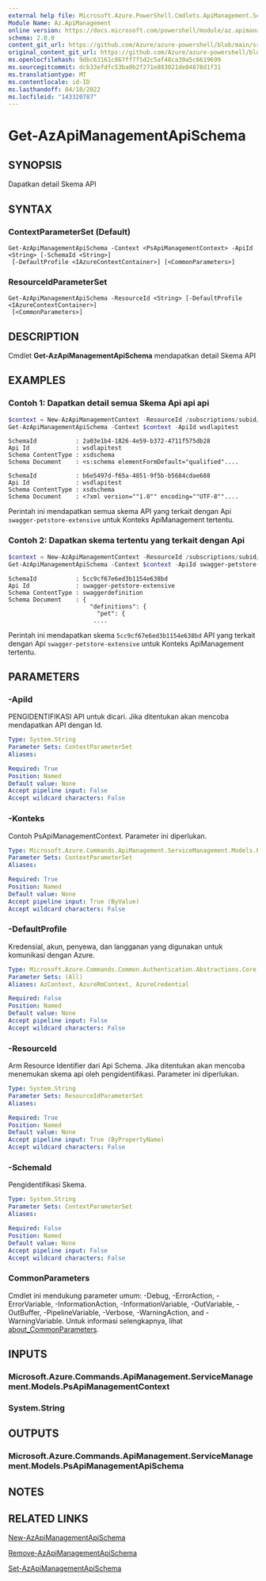 ```yaml
---
external help file: Microsoft.Azure.PowerShell.Cmdlets.ApiManagement.ServiceManagement.dll-Help.xml
Module Name: Az.ApiManagement
online version: https://docs.microsoft.com/powershell/module/az.apimanagement/get-azapimanagementapischema
schema: 2.0.0
content_git_url: https://github.com/Azure/azure-powershell/blob/main/src/ApiManagement/ApiManagement/help/Get-AzApiManagementApiSchema.md
original_content_git_url: https://github.com/Azure/azure-powershell/blob/main/src/ApiManagement/ApiManagement/help/Get-AzApiManagementApiSchema.md
ms.openlocfilehash: 9dbc63161c867ff7f5d2c5af48ca39a5c6619699
ms.sourcegitcommit: dcb33efdfc53ba0b2f271e883021de84878d1f31
ms.translationtype: MT
ms.contentlocale: id-ID
ms.lasthandoff: 04/18/2022
ms.locfileid: "143320787"
---
```

# Get-AzApiManagementApiSchema

## SYNOPSIS
Dapatkan detail Skema API

## SYNTAX

### ContextParameterSet (Default)
```
Get-AzApiManagementApiSchema -Context <PsApiManagementContext> -ApiId <String> [-SchemaId <String>]
 [-DefaultProfile <IAzureContextContainer>] [<CommonParameters>]
```

### ResourceIdParameterSet
```
Get-AzApiManagementApiSchema -ResourceId <String> [-DefaultProfile <IAzureContextContainer>]
 [<CommonParameters>]
```

## DESCRIPTION
Cmdlet **Get-AzApiManagementApiSchema** mendapatkan detail Skema API

## EXAMPLES

### Contoh 1: Dapatkan detail semua Skema Api api api
```powershell
$context = New-AzApiManagementContext -ResourceId /subscriptions/subid/resourceGroups/resourceGroupName/providers/Microsoft.ApiManagement/service/sdktestapim4163
Get-AzApiManagementApiSchema -Context $context -ApiId wsdlapitest
```

```output
SchemaId           : 2a03e1b4-1826-4e59-b372-4711f575db28
Api Id             : wsdlapitest
Schema ContentType : xsdschema
Schema Document    : <s:schema elementFormDefault="qualified"....

SchemaId           : b6e5497d-f65a-4851-9f5b-b5684cdae688
Api Id             : wsdlapitest
Schema ContentType : xsdschema
Schema Document    : <?xml version=""1.0"" encoding=""UTF-8""....
```

Perintah ini mendapatkan semua skema API yang terkait dengan Api `swagger-petstore-extensive` untuk Konteks ApiManagement tertentu.

### Contoh 2: Dapatkan skema tertentu yang terkait dengan Api
```powershell
$context = New-AzApiManagementContext -ResourceId /subscriptions/subid/resourceGroups/resourceGroupName/providers/Microsoft.ApiManagement/service/sdktestapim4163
Get-AzApiManagementApiSchema -Context $context -ApiId swagger-petstore-extensive -SchemaId 5cc9cf67e6ed3b1154e638bd
```

```output
SchemaId           : 5cc9cf67e6ed3b1154e638bd
Api Id             : swagger-petstore-extensive
Schema ContentType : swaggerdefinition
Schema Document    : {
                       "definitions": {
                         "pet": {
                        ....
```

Perintah ini mendapatkan skema `5cc9cf67e6ed3b1154e638bd` API yang terkait dengan Api `swagger-petstore-extensive` untuk Konteks ApiManagement tertentu.

## PARAMETERS

### -ApiId
PENGIDENTIFIKASI API untuk dicari.
Jika ditentukan akan mencoba mendapatkan API dengan Id.

```yaml
Type: System.String
Parameter Sets: ContextParameterSet
Aliases:

Required: True
Position: Named
Default value: None
Accept pipeline input: False
Accept wildcard characters: False
```

### -Konteks
Contoh PsApiManagementContext.
Parameter ini diperlukan.

```yaml
Type: Microsoft.Azure.Commands.ApiManagement.ServiceManagement.Models.PsApiManagementContext
Parameter Sets: ContextParameterSet
Aliases:

Required: True
Position: Named
Default value: None
Accept pipeline input: True (ByValue)
Accept wildcard characters: False
```

### -DefaultProfile
Kredensial, akun, penyewa, dan langganan yang digunakan untuk komunikasi dengan Azure.

```yaml
Type: Microsoft.Azure.Commands.Common.Authentication.Abstractions.Core.IAzureContextContainer
Parameter Sets: (All)
Aliases: AzContext, AzureRmContext, AzureCredential

Required: False
Position: Named
Default value: None
Accept pipeline input: False
Accept wildcard characters: False
```

### -ResourceId
Arm Resource Identifier dari Api Schema. Jika ditentukan akan mencoba menemukan skema api oleh pengidentifikasi. Parameter ini diperlukan.

```yaml
Type: System.String
Parameter Sets: ResourceIdParameterSet
Aliases:

Required: True
Position: Named
Default value: None
Accept pipeline input: True (ByPropertyName)
Accept wildcard characters: False
```

### -SchemaId
Pengidentifikasi Skema.

```yaml
Type: System.String
Parameter Sets: ContextParameterSet
Aliases:

Required: False
Position: Named
Default value: None
Accept pipeline input: False
Accept wildcard characters: False
```

### CommonParameters
Cmdlet ini mendukung parameter umum: -Debug, -ErrorAction, -ErrorVariable, -InformationAction, -InformationVariable, -OutVariable, -OutBuffer, -PipelineVariable, -Verbose, -WarningAction, and -WarningVariable. Untuk informasi selengkapnya, lihat [about_CommonParameters](http://go.microsoft.com/fwlink/?LinkID=113216).

## INPUTS

### Microsoft.Azure.Commands.ApiManagement.ServiceManagement.Models.PsApiManagementContext

### System.String

## OUTPUTS

### Microsoft.Azure.Commands.ApiManagement.ServiceManagement.Models.PsApiManagementApiSchema

## NOTES

## RELATED LINKS

[New-AzApiManagementApiSchema](./New-AzApiManagementApiSchema.md)

[Remove-AzApiManagementApiSchema](./Remove-AzApiManagementApiSchema.md)

[Set-AzApiManagementApiSchema](./Set-AzApiManagementApiSchema.md)